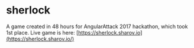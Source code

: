 # sherlock
A game created in 48 hours for AngularAttack 2017 hackathon, which took 1st place. Live game is here: [https://sherlock.sharov.io](https://sherlock.sharov.io/)
